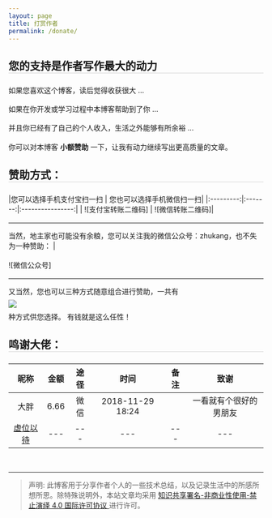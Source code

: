 ```yaml
---
layout: page
title: 打赏作者
permalink: /donate/
---
```


<style type="text/css">
img {
    max-width: 100%;
    padding: 0.5em 0;
    margin: auto;
    display: block;
}

h2 {
	margin: 1.4em 0 1.1em;
	border-bottom: 1px solid #D4D4D4;
}

p {
	margin: 0 0 1.234em;
}
</style>


  
  

## 您的支持是作者写作最大的动力

如果您喜欢这个博客，读后觉得收获很大 ...

如果在你开发或学习过程中本博客帮助到了你 ...

并且你已经有了自己的个人收入，生活之外能够有所余裕 ...

你可以对本博客 **小额赞助** 一下，让我有动力继续写出更高质量的文章。

## 赞助方式：

|您可以选择手机支付宝扫一扫 | 您也可以选择手机微信扫一扫|
|:---------:|:-------:|:----------------:|
| ![支付宝转账二维码] | ![微信转账二维码]| 

---
当然，地主家也可能没有余粮，您可以关注我的微信公众号：zhukang，也不失为一种赞助： | 

![微信公众号]  

---
又当然，您也可以三种方式随意组合进行赞助，一共有<img src="http://chart.googleapis.com/chart?cht=tx&chl=\Large sum(C_3^1, C_3^2, C_3^3) = 7" style="border:none;">种方式供您选择。
有钱就是这么任性！


## 鸣谢大佬：  

|昵称     | 金额| 途径   |时间            |备注|致谢
|:------:|:-------:|:----------------: |:---:|:---:|:---:
|大胖     |6.66|微信    |2018-11-29 18:24| |一看就有个很好的男朋友
|[虚位以待](https://www.sjxs.la/book/20814/851904.html)|---|---|---|---|---


<br />

---
> 声明: 此博客用于分享作者个人的一些技术总结，以及记录生活中的所感所想所思。除特殊说明外，本站文章均采用 <a rel="license" href="https://creativecommons.org/licenses/by-nc-nd/4.0/deed.zh"> 知识共享署名-非商业性使用-禁止演绎 4.0 国际许可协议 </a>进行许可。
